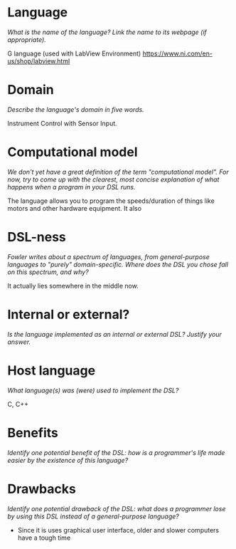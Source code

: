 # Language

_What is the name of the language? Link the name to its webpage
(if appropriate)._

G language (used with LabView Environment) https://www.ni.com/en-us/shop/labview.html

# Domain

_Describe the language's domain in five words._

 Instrument Control with Sensor Input.

# Computational model

_We don't yet have a great definition of the term "computational model".
For now, try to come up with the clearest, most concise explanation of
what happens when a program in your DSL runs._

The language allows you to program the speeds/duration of things like motors and other hardware equipment. It also 

# DSL-ness

_Fowler writes about a spectrum of languages, from general-purpose languages to
"purely" domain-specific. Where does the DSL you chose fall on this spectrum,
and why?_

It actually lies somewhere in the middle now. 

# Internal or external?

_Is the language implemented as an internal or external DSL?
Justify your answer._



# Host language

_What language(s) was (were) used to implement the DSL?_

C, C++

# Benefits

_Identify one potential benefit of the DSL: how is a programmer's life made
easier by the existence of this language?_

# Drawbacks

_Identify one potential drawback of the DSL: what does a programmer
lose by using this DSL instead of a general-purpose language?_


- Since it is uses graphical user interface, older and slower computers have a tough time 
